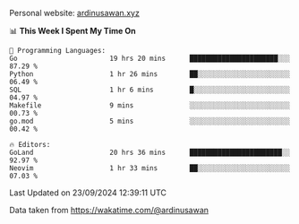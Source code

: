 Personal website: [ardinusawan.xyz](https://ardinusawan.xyz)

<!--START_SECTION:waka-->
📊 **This Week I Spent My Time On** 

```text
💬 Programming Languages: 
Go                       19 hrs 20 mins      ██████████████████████░░░   87.29 % 
Python                   1 hr 26 mins        ██░░░░░░░░░░░░░░░░░░░░░░░   06.49 % 
SQL                      1 hr 6 mins         █░░░░░░░░░░░░░░░░░░░░░░░░   04.97 % 
Makefile                 9 mins              ░░░░░░░░░░░░░░░░░░░░░░░░░   00.73 % 
go.mod                   5 mins              ░░░░░░░░░░░░░░░░░░░░░░░░░   00.42 % 

🔥 Editors: 
GoLand                   20 hrs 36 mins      ███████████████████████░░   92.97 % 
Neovim                   1 hr 33 mins        ██░░░░░░░░░░░░░░░░░░░░░░░   07.03 % 
```


 Last Updated on 23/09/2024 12:39:11 UTC
<!--END_SECTION:waka-->
Data taken from https://wakatime.com/@ardinusawan

